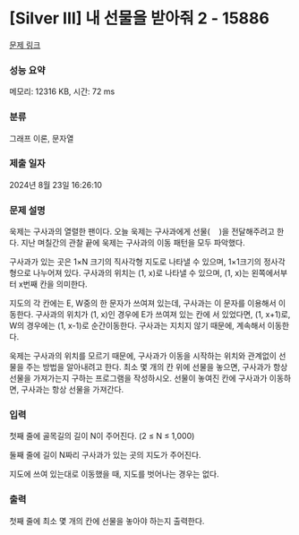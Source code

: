 # [Silver III] 내 선물을 받아줘 2 - 15886 

[문제 링크](https://www.acmicpc.net/problem/15886) 

### 성능 요약

메모리: 12316 KB, 시간: 72 ms

### 분류

그래프 이론, 문자열

### 제출 일자

2024년 8월 23일 16:26:10

### 문제 설명

<p>욱제는 구사과의 열렬한 팬이다. 오늘 욱제는 구사과에게 선물(<img alt="" src="https://upload.acmicpc.net/c725ab53-dfed-4cdd-a508-aaa6e917a04d/-/preview/" style="width: 16px; height: 16px;">)을 전달해주려고 한다. 지난 며칠간의 관찰 끝에 욱제는 구사과의 이동 패턴을 모두 파악했다.</p>

<p>구사과가 있는 곳은 1×N 크기의 직사각형 지도로 나타낼 수 있으며, 1×1크기의 정사각형으로 나누어져 있다. 구사과의 위치는 (1, x)로 나타낼 수 있으며, (1, x)는 왼쪽에서부터 x번째 칸을 의미한다.</p>

<p>지도의 각 칸에는 E, W중의 한 문자가 쓰여져 있는데, 구사과는 이 문자를 이용해서 이동한다. 구사과의 위치가 (1, x)인 경우에 E가 쓰여져 있는 칸에 서 있었다면, (1, x+1)로, W의 경우에는 (1, x-1)로 순간이동한다. 구사과는 지치지 않기 때문에, 계속해서 이동한다.</p>

<p>욱제는 구사과의 위치를 모르기 때문에, 구사과가 이동을 시작하는 위치와 관계없이 선물을 주는 방법을 알아내려고 한다. 최소 몇 개의 칸 위에 선물을 놓으면, 구사과가 항상 선물을 가져가는지 구하는 프로그램을 작성하시오. 선물이 놓여진 칸에 구사과가 이동하면, 구사과는 항상 선물을 가져간다.</p>

### 입력 

 <p>첫째 줄에 골목길의 길이 N이 주어진다. (2 ≤ N ≤ 1,000)</p>

<p>둘째 줄에 길이 N짜리 구사과가 있는 곳의 지도가 주어진다.</p>

<p>지도에 쓰여 있는대로 이동했을 때, 지도를 벗어나는 경우는 없다.</p>

### 출력 

 <p>첫째 줄에 최소 몇 개의 칸에 선물을 놓아야 하는지 출력한다.</p>

